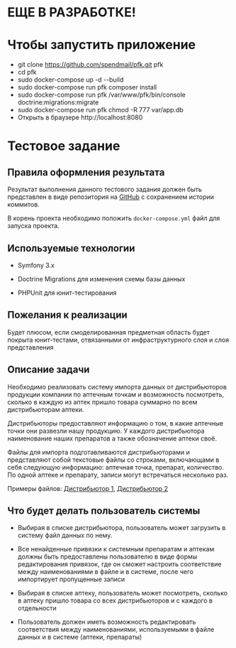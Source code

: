 # ЕЩЕ В РАЗРАБОТКЕ!

# Чтобы запустить приложение
 + git clone https://github.com/spendmail/pfk.git pfk
 + cd pfk
 + sudo docker-compose up -d --build
 + sudo docker-compose run pfk composer install
 + sudo docker-compose run pfk /var/www/pfk/bin/console doctrine:migrations:migrate
 + sudo docker-compose run pfk chmod -R 777 var/app.db
 + Открыть в браузере http://localhost:8080
 

# Тестовое задание

## Правила оформления результата

Результат выполнения данного тестового задания должен быть представлен в виде репозитория 
на [GitHub](http://github.com) с сохранением истории коммитов.

В корень проекта необходимо положить `docker-compose.yml` файл для запуска проекта.

## Используемые технологии

* Symfony 3.x

* Doctrine Migrations для изменения схемы базы данных

* PHPUnit для юнит-тестирования

## Пожелания к реализации

Будет плюсом, если смоделированная предметная область будет покрыта юнит-тестами, отвязанными от инфраструктурного слоя и слоя представления

## Описание задачи

Необходимо реализовать систему импорта данных от дистрибьюторов продукции компании по 
аптечным точкам и возможность посмотреть, сколько в каждую из аптек пришло товара суммарно по всем дистрибьюторам аптеки. 

Дистрибьюторы предоставляют информацию о том, в какие аптечные 
точки они развезли нашу продукцию. У каждого дистрибьютора наименование наших
препаратов а также обозначение аптеки своё. 

Файлы для импорта подготавливаются дистрибьюторами и представляют собой текстовые файлы
со строками, включающами в себя следующую информацию: аптечная точка, препарат, количество.
По одной аптеке и препарату, записи могут встречаться несколько раз.

Примеры файлов: [Дистрибьютор 1](distributor2.txt), [Дистрибьютор 2](distributor2.txt)

## Что будет делать пользователь системы

* Выбирая в списке дистрибьютора, пользователь может загрузить в систему файл данных по нему.

* Все ненайденные привязки к системным препаратам и аптекам должны быть предоставлены пользователю в виде формы редактирования привязок, где он сможет настроить соответствие между наименованиями в файле и в системе, после чего импортирует пропущенные записи

* Выбирая в списке аптеку, пользователь может посмотреть, сколько в аптеку пришло товара со всех дистрибьюторов и с каждого в отдельности

* Пользователь должен иметь возможность редактировать соответствия между наименованиями, используемыми в файле данных и в системе (аптеки, препараты)
